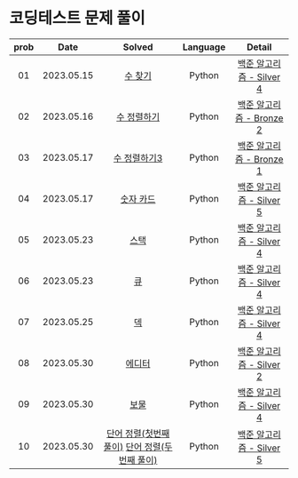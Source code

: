# 코딩테스트 문제 풀이

| prob |   Date   | Solved | Language | Detail |
| :---: | :----------: | :---------------: | :---: | :---: |
| 01 | 2023.05.15 | [수 찾기](https://github.com/dduneon/CodingTestPy/blob/main/baekjoon1920.py) | Python | [백준 알고리즘 - Silver 4](https://www.acmicpc.net/problem/1920) |
| 02 | 2023.05.16 | [수 정렬하기](https://github.com/dduneon/CodingTestPy/blob/main/baekjoon2750.py) | Python | [백준 알고리즘 - Bronze 2](https://www.acmicpc.net/problem/2750) |
| 03 | 2023.05.17 | [수 정렬하기3](https://github.com/dduneon/CodingTestPy/blob/main/baekjoon10989.py) | Python | [백준 알고리즘 - Bronze 1](https://www.acmicpc.net/problem/10989) |
| 04 | 2023.05.17 | [숫자 카드](https://github.com/dduneon/CodingTestPy/blob/main/baekjoon10815.py) | Python | [백준 알고리즘 - Silver 5](https://www.acmicpc.net/problem/10815) |
| 05 | 2023.05.23 | [스택](https://github.com/dduneon/CodingTestPy/blob/main/baekjoon10828.py) | Python | [백준 알고리즘 - Silver 4](https://www.acmicpc.net/problem/10828) |
| 06 | 2023.05.23 | [큐](https://github.com/dduneon/CodingTestPy/blob/main/baekjoon10845.py) | Python | [백준 알고리즘 - Silver 4](https://www.acmicpc.net/problem/10845) |
| 07 | 2023.05.25 | [덱](https://github.com/dduneon/CodingTestPy/blob/main/baekjoon10866.py) | Python | [백준 알고리즘 - Silver 4](https://www.acmicpc.net/problem/10866) |
| 08 | 2023.05.30 | [에디터](https://github.com/dduneon/CodingTestPy/blob/main/baekjoon1406.py) | Python | [백준 알고리즘 - Silver 2](https://www.acmicpc.net/problem/1406) |
| 09 | 2023.05.30 | [보물](https://github.com/dduneon/CodingTestPy/blob/main/baekjoon1026.py) | Python | [백준 알고리즘 - Silver 4](https://www.acmicpc.net/problem/1026) |
| 10 | 2023.05.30 | [단어 정렬(첫번째 풀이)](https://github.com/dduneon/CodingTestPy/blob/main/baekjoon1181.py) [단어 정렬(두번째 풀이)](https://github.com/dduneon/CodingTestPy/blob/main/baekjoon1181_1.py)  | Python | [백준 알고리즘 - Silver 5](https://www.acmicpc.net/problem/1181) |
